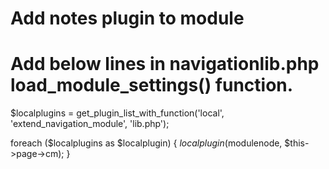 # Add notes plugin to module

# Add below lines in navigationlib.php load_module_settings() function.

$localplugins = get_plugin_list_with_function('local', 'extend_navigation_module', 'lib.php');

foreach ($localplugins as $localplugin) {
    $localplugin($modulenode, $this->page->cm);
}
